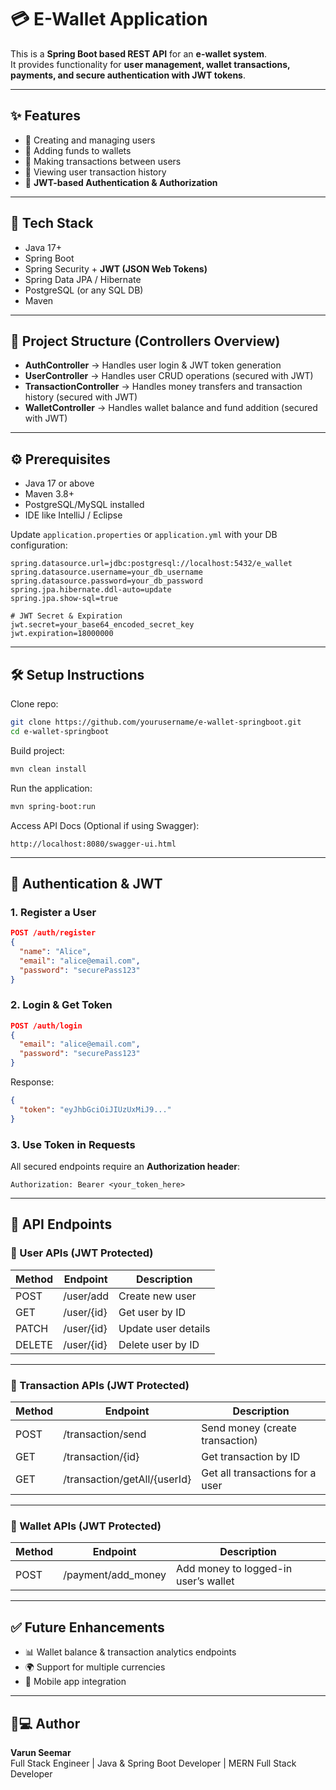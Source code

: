 # 💳 E-Wallet Application

This is a **Spring Boot based REST API** for an **e-wallet system**.  
It provides functionality for **user management, wallet transactions, payments, and secure authentication with JWT tokens**.

---

## ✨ Features

- 🔹 Creating and managing users  
- 🔹 Adding funds to wallets  
- 🔹 Making transactions between users  
- 🔹 Viewing user transaction history  
- 🔹 **JWT-based Authentication & Authorization**  

---

## 🚀 Tech Stack

- Java 17+  
- Spring Boot  
- Spring Security + **JWT (JSON Web Tokens)**  
- Spring Data JPA / Hibernate  
- PostgreSQL (or any SQL DB)  
- Maven  

---

## 📂 Project Structure (Controllers Overview)

- **AuthController** → Handles user login & JWT token generation  
- **UserController** → Handles user CRUD operations (secured with JWT)  
- **TransactionController** → Handles money transfers and transaction history (secured with JWT)  
- **WalletController** → Handles wallet balance and fund addition (secured with JWT)  

---

## ⚙️ Prerequisites

- Java 17 or above  
- Maven 3.8+  
- PostgreSQL/MySQL installed  
- IDE like IntelliJ / Eclipse  

Update `application.properties` or `application.yml` with your DB configuration:

```properties
spring.datasource.url=jdbc:postgresql://localhost:5432/e_wallet
spring.datasource.username=your_db_username
spring.datasource.password=your_db_password
spring.jpa.hibernate.ddl-auto=update
spring.jpa.show-sql=true

# JWT Secret & Expiration
jwt.secret=your_base64_encoded_secret_key
jwt.expiration=18000000
```

---

## 🛠️ Setup Instructions

Clone repo:

```bash
git clone https://github.com/yourusername/e-wallet-springboot.git
cd e-wallet-springboot
```

Build project:

```bash
mvn clean install
```

Run the application:

```bash
mvn spring-boot:run
```

Access API Docs (Optional if using Swagger):

```
http://localhost:8080/swagger-ui.html
```

---

## 🔑 Authentication & JWT

### 1. Register a User
```json
POST /auth/register
{
  "name": "Alice",
  "email": "alice@email.com",
  "password": "securePass123"
}
```

### 2. Login & Get Token
```json
POST /auth/login
{
  "email": "alice@email.com",
  "password": "securePass123"
}
```

Response:
```json
{
  "token": "eyJhbGciOiJIUzUxMiJ9..."
}
```

### 3. Use Token in Requests
All secured endpoints require an **Authorization header**:

```
Authorization: Bearer <your_token_here>
```

---

## 📘 API Endpoints

### 👤 User APIs (JWT Protected)

| Method | Endpoint       | Description        |
|--------|---------------|--------------------|
| POST   | /user/add     | Create new user    |
| GET    | /user/{id}    | Get user by ID     |
| PATCH  | /user/{id}    | Update user details |
| DELETE | /user/{id}    | Delete user by ID  |

---

### 💸 Transaction APIs (JWT Protected)

| Method | Endpoint                  | Description                    |
|--------|---------------------------|--------------------------------|
| POST   | /transaction/send        | Send money (create transaction)|  
| GET    | /transaction/{id}        | Get transaction by ID          |  
| GET    | /transaction/getAll/{userId} | Get all transactions for a user |  

---

### 🏦 Wallet APIs (JWT Protected)

| Method | Endpoint             | Description                          |
|--------|----------------------|--------------------------------------|
| POST   | /payment/add_money   | Add money to logged-in user’s wallet |

---

## ✅ Future Enhancements

- 📊 Wallet balance & transaction analytics endpoints  
- 🌍 Support for multiple currencies  
- 📱 Mobile app integration  

---

## 👨💻 Author

**Varun Seemar**  
Full Stack Engineer | Java & Spring Boot Developer | MERN Full Stack Developer  
